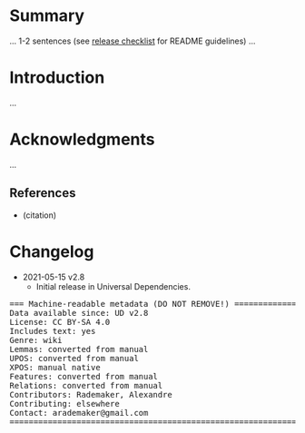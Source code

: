 # Summary

... 1-2 sentences (see [release checklist](http://universaldependencies.org/release_checklist.html#the-readme-file) for README guidelines) ...


# Introduction

...


# Acknowledgments

...

## References

* (citation)


# Changelog

* 2021-05-15 v2.8
  * Initial release in Universal Dependencies.


<pre>
=== Machine-readable metadata (DO NOT REMOVE!) ================================
Data available since: UD v2.8
License: CC BY-SA 4.0
Includes text: yes
Genre: wiki
Lemmas: converted from manual
UPOS: converted from manual
XPOS: manual native
Features: converted from manual
Relations: converted from manual
Contributors: Rademaker, Alexandre
Contributing: elsewhere
Contact: arademaker@gmail.com
===============================================================================
</pre>
